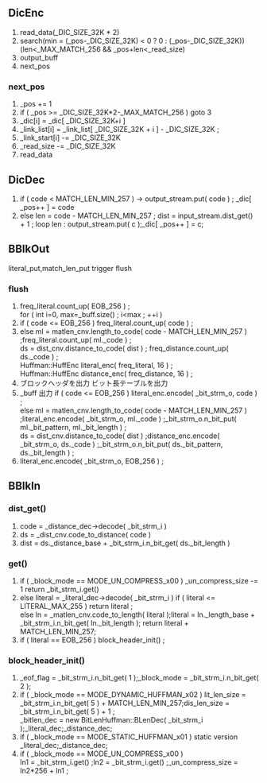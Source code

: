 ## DicEnc
1. read_data(_DIC_SIZE_32K * 2)
2. search(min = (_pos-_DIC_SIZE_32K) < 0 ? 0 : (_pos-_DIC_SIZE_32K)) (len<_MAX_MATCH_256 && _pos+len<_read_size)
3. output_buff
4. next_pos

### next_pos
1. _pos += 1
2. if ( _pos >= _DIC_SIZE_32K*2-_MAX_MATCH_256 ) goto 3
3. _dic[i] = _dic[ _DIC_SIZE_32K+i ]
4. _link_list[i] = _link_list[ _DIC_SIZE_32K + i ] - _DIC_SIZE_32K ;
5. _link_start[i] -= _DIC_SIZE_32K
6. _read_size -= _DIC_SIZE_32K
7. read_data

## DicDec
1. if ( code < MATCH_LEN_MIN_257 ) -> output_stream.put( code ) ; _dic[ _pos++ ] = code
2. else len  = code - MATCH_LEN_MIN_257 ; dist = input_stream.dist_get() + 1 ; loop len : output_stream.put( c );_dic[ _pos++ ] = c;

## BBlkOut
literal_put,match_len_put trigger flush
### flush
1. freq_literal.count_up( EOB_256 ) ;  
for ( int i=0, max=_buff.size() ; i<max ; ++i )
2. if ( code <= EOB_256 ) freq_literal.count_up( code ) ;
3. else ml = matlen_cnv.length_to_code( code - MATCH_LEN_MIN_257 ) ;freq_literal.count_up( ml._code ) ;  
ds = dist_cnv.distance_to_code( dist ) ; freq_distance.count_up( ds._code ) ;  
Huffman::HuffEnc  literal_enc( freq_literal, 16 ) ;  
Huffman::HuffEnc  distance_enc( freq_distance, 16 ) ;  
4. ブロックヘッダを出力 ビット長テーブルを出力
5. _buff 出力  if ( code <= EOB_256 ) literal_enc.encode( _bit_strm_o, code ) ;  
else ml = matlen_cnv.length_to_code( code - MATCH_LEN_MIN_257 ) ;literal_enc.encode( _bit_strm_o, ml._code ) ;_bit_strm_o.n_bit_put( ml._bit_pattern, ml._bit_length ) ;  
ds = dist_cnv.distance_to_code( dist ) ;distance_enc.encode( _bit_strm_o, ds._code ) ;_bit_strm_o.n_bit_put( ds._bit_pattern, ds._bit_length ) ;
6. literal_enc.encode( _bit_strm_o, EOB_256 ) ;

## BBlkIn
### dist_get()
1. code = _distance_dec->decode( _bit_strm_i ) 
2. ds = _dist_cnv.code_to_distance( code )
3. dist = ds._distance_base + _bit_strm_i.n_bit_get( ds._bit_length )
### get()
1. if ( _block_mode == MODE_UN_COMPRESS_x00 ) _un_compress_size -= 1 return _bit_strm_i.get()
2. else literal = _literal_dec->decode( _bit_strm_i )  if ( literal <= LITERAL_MAX_255 ) return literal ;   
else ln = _matlen_cnv.code_to_length( literal );literal = ln._length_base + _bit_strm_i.n_bit_get( ln._bit_length ); return  literal + MATCH_LEN_MIN_257;
3. if ( literal == EOB_256 ) block_header_init() ;
### block_header_init()
1. _eof_flag   = _bit_strm_i.n_bit_get( 1 );_block_mode = _bit_strm_i.n_bit_get( 2 );
2. if ( _block_mode == MODE_DYNAMIC_HUFFMAN_x02 ) lit_len_size = _bit_strm_i.n_bit_get( 5 ) + MATCH_LEN_MIN_257;dis_len_size = _bit_strm_i.n_bit_get( 5 ) + 1 ;  
_bitlen_dec = new BitLenHuffman::BLenDec( _bit_strm_i );_literal_dec;_distance_dec;
3. if ( _block_mode == MODE_STATIC_HUFFMAN_x01 ) 
static version _literal_dec;_distance_dec;
4. if ( _block_mode == MODE_UN_COMPRESS_x00 )  
ln1 = _bit_strm_i.get() ;ln2 = _bit_strm_i.get() ;_un_compress_size = ln2*256 + ln1 ;

